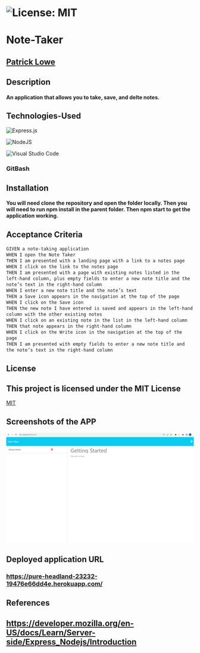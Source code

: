 # ![License: MIT](https://img.shields.io/badge/License-MIT-yellow.svg)

# Note-Taker

## [Patrick Lowe](https://github.com/PatrickWLowe)

## Description

#### An application that allows you to take, save, and delte notes.

## Technologies-Used

![Express.js](https://img.shields.io/badge/express.js-%23404d59.svg?style=for-the-badge&logo=express&logoColor=%2361DAFB)

![NodeJS](https://img.shields.io/badge/node.js-6DA55F?style=for-the-badge&logo=node.js&logoColor=white)

![Visual Studio Code](https://img.shields.io/badge/Visual%20Studio%20Code-0078d7.svg?style=for-the-badge&logo=visual-studio-code&logoColor=white)

### GitBash

## Installation

#### You will need clone the repository and open the folder locally. Then you will need to run npm install in the parent folder. Then npm start to get the application working.

## Acceptance Criteria

```
GIVEN a note-taking application
WHEN I open the Note Taker
THEN I am presented with a landing page with a link to a notes page
WHEN I click on the link to the notes page
THEN I am presented with a page with existing notes listed in the left-hand column, plus empty fields to enter a new note title and the note’s text in the right-hand column
WHEN I enter a new note title and the note’s text
THEN a Save icon appears in the navigation at the top of the page
WHEN I click on the Save icon
THEN the new note I have entered is saved and appears in the left-hand column with the other existing notes
WHEN I click on an existing note in the list in the left-hand column
THEN that note appears in the right-hand column
WHEN I click on the Write icon in the navigation at the top of the page
THEN I am presented with empty fields to enter a new note title and the note’s text in the right-hand column
```

## License

## This project is licensed under the MIT License

[MIT](https://opensource.org/licenses/MIT)

## Screenshots of the APP

![Deployed Webpage Screenshot](./images/Screenshot%202023-08-30%20123937.png)

## Deployed application URL

### https://pure-headland-23232-19476e66dd4e.herokuapp.com/

## References

## https://developer.mozilla.org/en-US/docs/Learn/Server-side/Express_Nodejs/Introduction
